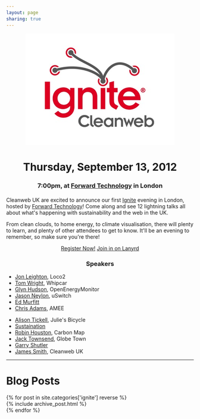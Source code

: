 ```yaml
---
layout: page
sharing: true
---
```


<div style='text-align: center'>
  <img src='images/ignite_cleanweb.png' width='400' height='300'/>
  <h1>Thursday, September 13, 2012</h1>
  <h3>7:00pm, at <a href='http://forwardtechnology.co.uk/venue'>Forward Technology</a> in London</h3>
</div>

<p style='margin-top: 20px'>
  Cleanweb UK are excited to announce our first <a href='http://igniteshow.com'>Ignite</a> evening in London, hosted by 
  <a href='http://forwardtechnology.co.uk/venue'>Forward Technology</a>! Come along and see 12 lightning talks all 
  about what's happening with sustainability and the web in the UK.
</p>
<p>
  From clean clouds, to home energy, to climate visualisation, there will plenty to learn, and plenty of other attendees
  to get to know. It'll be an evening to remember, so make sure you're there!
</p>
<p style='text-align: center'>
  <a href='http://www.meetup.com/Cleanweb-London/events/72550332/' class='btn btn-large btn-primary'>Register Now!</a>
  <a href='http://lanyrd.com/2012/ignite-cleanweb/' class='btn btn-large'>Join in on Lanyrd</a>
</p>
<div class='well'>
  <div class='row-fluid'>
    <div style='text-align:center'>
      <h3>Speakers</h3>
    </div>
    <div class='span2'></div>
    <div class='span4'>
      <ul class="unstyled">
        <li><a href='http://loco2.com'>Jon Leighton</a>, Loco2</li>
        <li><a href='http://whipcar.com'>Tom Wright</a>, Whipcar</li>
        <li><a href='http://openenergymonitor.org'>Glyn Hudson</a>, OpenEnergyMonitor</li>
        <li><a href='http://uswitch.com'>Jason Neylon</a>, uSwitch</li>
        <li><a href='http://twitter.com/misced'>Ed Murfitt</a></li>
        <li><a href='http://twitter.com/mrchrisadams'>Chris Adams</a>, AMEE</li>
      </ul>
    </div>
    <div class='span5'>
      <ul class="unstyled">
        <li><a href='http://juliesbicycle.com'>Alison Tickell</a>, Julie's Bicycle</li>
        <li><a href='http://sustaination.co'>Sustaination</a></li>
        <li><a href='http://twitter.com/robinhouston'>Robin Houston</a>, Carbon Map</li>
        <li><a href='http://globe-town.org'>Jack Townsend</a>, Globe Town</li>
        <li><a href='http://twitter.com/gshutler'>Garry Shutler</a></li>
        <li><a href='http://twitter.com/floppy'>James Smith</a>, Cleanweb UK</li>
      </ul>
    </div>
    <div class='span2'></div>
  </div>
</div>
<hr/>
<h1>Blog Posts</h1>
{% for post in site.categories['ignite'] reverse %}
<article>
  {% include archive_post.html %}
</article>
{% endfor %}